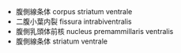 - 腹側線条体 corpus striatum ventrale
- 二腹小葉内裂 fissura intrabiventralis
- 腹側乳頭体前核 nucleus premammillaris ventralis
- 腹側線条体 striatum ventrale
